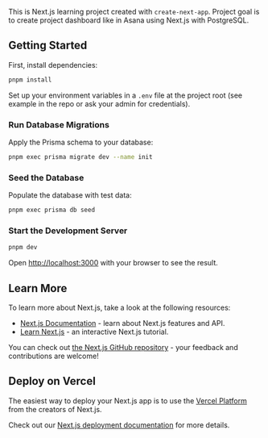 This is Next.js learning project created with `create-next-app`. Project goal is to create project dashboard like in Asana using Next.js with PostgreSQL.

## Getting Started

First, install dependencies:

```bash
pnpm install
```

Set up your environment variables in a `.env` file at the project root (see example in the repo or ask your admin for credentials).

### Run Database Migrations

Apply the Prisma schema to your database:

```bash
pnpm exec prisma migrate dev --name init
```

### Seed the Database

Populate the database with test data:

```bash
pnpm exec prisma db seed
```

### Start the Development Server

```bash
pnpm dev
```

Open [http://localhost:3000](http://localhost:3000) with your browser to see the result.

## Learn More

To learn more about Next.js, take a look at the following resources:

-   [Next.js Documentation](https://nextjs.org/docs) - learn about Next.js features and API.
-   [Learn Next.js](https://nextjs.org/learn) - an interactive Next.js tutorial.

You can check out [the Next.js GitHub repository](https://github.com/vercel/next.js) - your feedback and contributions are welcome!

## Deploy on Vercel

The easiest way to deploy your Next.js app is to use the [Vercel Platform](https://vercel.com/new?utm_medium=default-template&filter=next.js&utm_source=create-next-app&utm_campaign=create-next-app-readme) from the creators of Next.js.

Check out our [Next.js deployment documentation](https://nextjs.org/docs/app/building-your-application/deploying) for more details.
